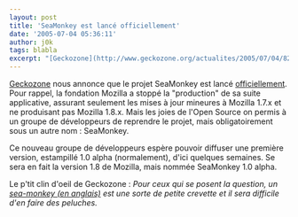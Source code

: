 ```yaml
---
layout: post
title: 'SeaMonkey est lancé officiellement'
date: '2005-07-04 05:36:11'
author: j0k
tags: blabla
excerpt: "[Geckozone](http://www.geckozone.org/actualites/2005/07/04/82-lancement-officiel-du-nouveau-projet-seamonkey) nous annonce que le projet SeaMonkey est lancé [officiellement](http://www.mozilla.org/projects/seamonkey/news.html#2005-07-02).     \nPour rappel, la fondation Mozilla a stoppé la \"production\" de sa suite applicative, assurant seulement les      …"
---
```


[Geckozone](http://www.geckozone.org/actualites/2005/07/04/82-lancement-officiel-du-nouveau-projet-seamonkey) nous annonce que le projet SeaMonkey est lancé [officiellement](http://www.mozilla.org/projects/seamonkey/news.html#2005-07-02).
Pour rappel, la fondation Mozilla a stoppé la "production" de sa suite applicative, assurant seulement les mises à jour mineures à Mozilla 1.7.x et ne produisant pas Mozilla 1.8.x. Mais les joies de l'Open Source on permis à un groupe de développeurs de reprendre le projet, mais obligatoirement sous un autre nom : SeaMonkey.

Ce nouveau groupe de développeurs espère pouvoir diffuser une première version, estampillé 1.0 alpha (normalement), d'ici quelques semaines. Se sera en fait la version 1.8 de Mozilla, mais nommée SeaMonkey 1.0 alpha.

Le p'tit clin d'oeil de Geckozone : *Pour ceux qui se posent la question, un [sea-monkey (en anglais)](http://en.wikipedia.org/wiki/Sea-monkey) est une sorte de petite crevette et il sera difficile d'en faire des peluches.*
